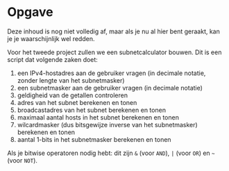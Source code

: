 # Opgave
Deze inhoud is nog niet volledig af, maar als je nu al hier bent geraakt, kan je je waarschijnlijk wel redden.

Voor het tweede project zullen we een subnetcalculator bouwen. Dit is een script dat volgende zaken doet:

1. een IPv4-hostadres aan de gebruiker vragen (in decimale notatie, zonder lengte van het subnetmasker)
2. een subnetmasker aan de gebruiker vragen (in decimale notatie)
3. geldigheid van de getallen controleren
4. adres van het subnet berekenen en tonen
5. broadcastadres van het subnet berekenen en tonen
6. maximaal aantal hosts in het subnet berekenen en tonen
7. wilcardmasker (dus bitsgewijze inverse van het subnetmasker) berekenen en tonen
8. aantal 1-bits in het subnetmasker berekenen en tonen

Als je bitwise operatoren nodig hebt: dit zijn `&` (voor `AND`), `|` (voor `OR`) en `~` (voor `NOT`).
